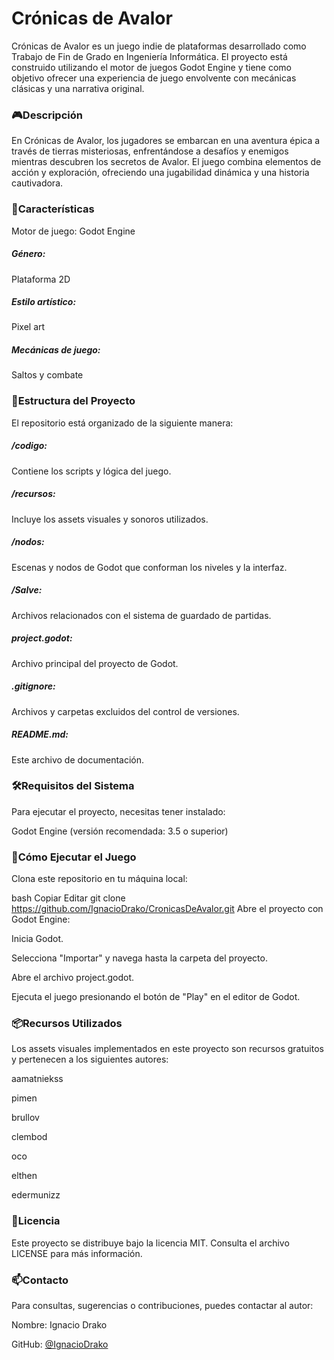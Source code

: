 <h1>Crónicas de Avalor</h1>
Crónicas de Avalor es un juego indie de plataformas desarrollado como Trabajo de Fin de Grado en Ingeniería Informática. El proyecto está construido utilizando el motor de juegos Godot Engine y tiene como objetivo ofrecer una experiencia de juego envolvente con mecánicas clásicas y una narrativa original.

<h3>🎮Descripción</h3>
En Crónicas de Avalor, los jugadores se embarcan en una aventura épica a través de tierras misteriosas, enfrentándose a desafíos y enemigos mientras descubren los secretos de Avalor. El juego combina elementos de acción y exploración, ofreciendo una jugabilidad dinámica y una historia cautivadora.

<h3>🚀Características</h3>
Motor de juego: Godot Engine

<h5>Género: </h5>Plataforma 2D

<h5>Estilo artístico: </h5>Pixel art

<h5>Mecánicas de juego: </h5>Saltos y combate

<h3>📂Estructura del Proyecto</h3>
El repositorio está organizado de la siguiente manera:

<h5>/codigo: </h5>Contiene los scripts y lógica del juego.

<h5>/recursos: </h5>Incluye los assets visuales y sonoros utilizados.

<h5>/nodos: </h5>Escenas y nodos de Godot que conforman los niveles y la interfaz.

<h5>/Salve: </h5>Archivos relacionados con el sistema de guardado de partidas.

<h5>project.godot: </h5>Archivo principal del proyecto de Godot.

<h5>.gitignore: </h5>Archivos y carpetas excluidos del control de versiones.

<h5>README.md: </h5>Este archivo de documentación.

<h3>🛠️Requisitos del Sistema</h3>
Para ejecutar el proyecto, necesitas tener instalado:

Godot Engine (versión recomendada: 3.5 o superior)

<h3>🚀Cómo Ejecutar el Juego</h3>
Clona este repositorio en tu máquina local:

bash
Copiar
Editar
git clone https://github.com/IgnacioDrako/CronicasDeAvalor.git
Abre el proyecto con Godot Engine:

Inicia Godot.

Selecciona "Importar" y navega hasta la carpeta del proyecto.

Abre el archivo project.godot.

Ejecuta el juego presionando el botón de "Play" en el editor de Godot.

<h3>📦Recursos Utilizados</h3>
Los assets visuales implementados en este proyecto son recursos gratuitos y pertenecen a los siguientes autores:

aamatniekss

pimen

brullov

clembod

oco

elthen

edermunizz

<h3>📄Licencia</h3>
Este proyecto se distribuye bajo la licencia MIT. Consulta el archivo LICENSE para más información.

<h3>📫Contacto</h3>
Para consultas, sugerencias o contribuciones, puedes contactar al autor:

Nombre: Ignacio Drako

GitHub: [@IgnacioDrako](https://github.com/IgnacioDrako)
